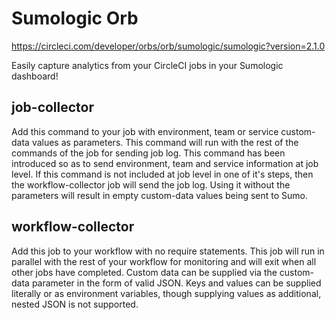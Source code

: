 # Sumologic Orb
https://circleci.com/developer/orbs/orb/sumologic/sumologic?version=2.1.0

Easily capture analytics from your CircleCI jobs in your Sumologic dashboard!

## job-collector
Add this command to your job with environment, team or service custom-data values as parameters. This command will run with the rest of the commands of the job for sending job log. This command has been introduced so as to send environment, team and service information at job level. If this command is not included at job level in one of it's steps, then the workflow-collector job will send the job log. Using it without the parameters will result in empty custom-data values being sent to Sumo.

## workflow-collector
Add this job to your workflow with no require statements. This job will run in parallel with the rest of your workflow for monitoring and will exit when all other jobs have completed. Custom data can be supplied via the custom-data parameter in the form of valid JSON. Keys and values can be supplied literally or as environment variables, though supplying values as additional, nested JSON is not supported.